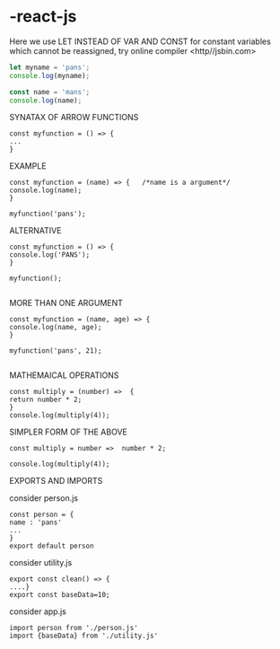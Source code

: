 # -react-js

Here we use LET INSTEAD OF VAR AND CONST for constant variables which cannot be reassigned,
try online compiler <http//jsbin.com>
```js
let myname = 'pans';
console.log(myname);

const name = 'mans';
console.log(name);
 ```
 SYNATAX OF ARROW FUNCTIONS
 
 ```
 const myfunction = () => {
 ...
 }
 ```
 EXAMPLE
 ```
 const myfunction = (name) => {   /*name is a argument*/
 console.log(name);
}

myfunction('pans');
```
ALTERNATIVE
```
const myfunction = () => {
console.log('PANS');
}

myfunction();


```
  MORE THAN ONE ARGUMENT 
  ```
  const myfunction = (name, age) => {
console.log(name, age);
}

myfunction('pans', 21);


```
MATHEMAICAL OPERATIONS
```
const multiply = (number) =>  {
return number * 2;
}
console.log(multiply(4));

```
SIMPLER FORM OF THE ABOVE
```
const multiply = number =>  number * 2;

console.log(multiply(4));

```

EXPORTS AND IMPORTS

consider person.js
```
const person = {
name : 'pans'
...
}
export default person

```
consider utility.js
```
export const clean() => {
....}
export const baseData=10;

```
consider app.js
```
import person from './person.js'
import {baseData} from './utility.js'
```
